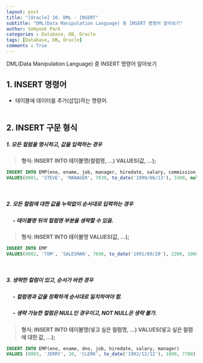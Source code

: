 ```yaml
---
layout: post
title: "[Oracle] 10. DML - INSERT"
subtitle: "DML(Data Manipulation Language) 중 INSERT 명령어 알아보기"
author: SeHyeok Park
categories : Database, DB, Oracle
tags: [Database, DB, Oracle]
comments : True
---
```

<div id='preview' class='display-none'>
DML(Data Manipulation Language) 중 INSERT 명령어 알아보기
</div>

## 1. INSERT 명령어 
- 테이블에 데이터를 추가(삽입)하는 명령어.
<br><br>

## 2. INSERT 구문 형식
##### 1. 모든 컬럼을 명시하고, 값을 입력하는 경우
> <b>형식: INSERT INTO 테이블명(컬럼명, ...) VALUES(값, ...);</b>

```sql
INSERT INTO EMP(eno, ename, job, manager, hiredate, salary, commission, dno)
VALUES(8001, 'STEVE', 'MANAGER', 7839, to_date('1990/06/13'), 3300, null, 40);
```
<br>

##### 2. 모든 컬럼에 대한 값을 누락없이 순서대로 입력하는 경우
##### &emsp; - 테이블명 뒤의 컬럼명 부분을 생략할 수 있음.
> <b>형식: INSERT INTO 테이블명 VALUES(값, ...);</b>

```sql
INSERT INTO EMP
VALUES(8002, 'TOM', 'SALESMAN', 7698, to_date('1991/09/20'), 2200, 1000, 30);
```
<br>

##### 3. 생략한 컬럼이 있고, 순서가 바뀐 경우
##### &emsp; - 컬럼명과 값을 정확하게 순서대로 일치하여야 함.
##### &emsp; - 생략 가능한 컬럼은 NULL인 경우이고, NOT NULL은 생략 불가.
> <b>형식: INSERT INTO 테이블명(넣고 싶은 컬럼명, ...) VALUES(넣고 싶은 컬럼에 대한 값, ...);</b>

```sql
INSERT INTO EMP(eno, ename, dno, job, hiredate, salary, manager) 
VALUES (8003, 'JERRY', 10, 'CLERK', to_date('1992/12/12'), 1800, 7788);
```